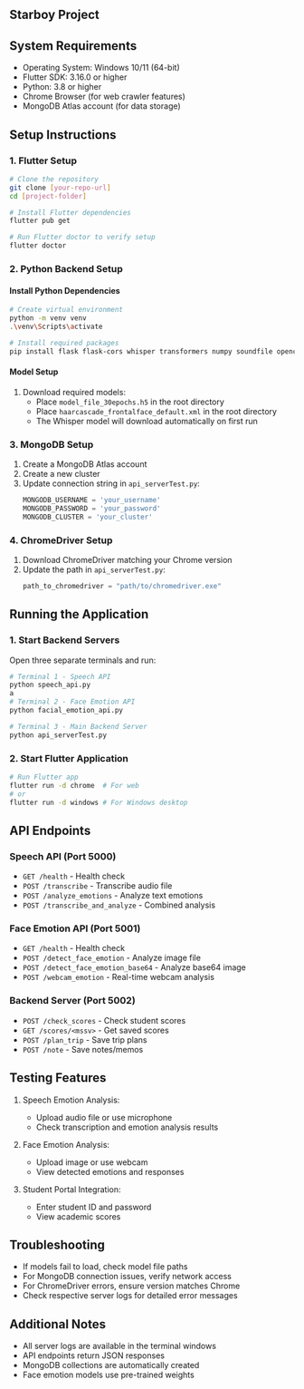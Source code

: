 ## Starboy Project

## System Requirements
- Operating System: Windows 10/11 (64-bit)
- Flutter SDK: 3.16.0 or higher
- Python: 3.8 or higher
- Chrome Browser (for web crawler features)
- MongoDB Atlas account (for data storage)

## Setup Instructions

### 1. Flutter Setup
```bash
# Clone the repository
git clone [your-repo-url]
cd [project-folder]

# Install Flutter dependencies
flutter pub get

# Run Flutter doctor to verify setup
flutter doctor
```

### 2. Python Backend Setup

#### Install Python Dependencies
```bash
# Create virtual environment
python -m venv venv
.\venv\Scripts\activate

# Install required packages
pip install flask flask-cors whisper transformers numpy soundfile opencv-python keras pymongo selenium beautifulsoup4 pillow
```

#### Model Setup
1. Download required models:
   - Place `model_file_30epochs.h5` in the root directory
   - Place `haarcascade_frontalface_default.xml` in the root directory
   - The Whisper model will download automatically on first run

### 3. MongoDB Setup
1. Create a MongoDB Atlas account
2. Create a new cluster
3. Update connection string in `api_serverTest.py`:
   ```python
   MONGODB_USERNAME = 'your_username'
   MONGODB_PASSWORD = 'your_password'
   MONGODB_CLUSTER = 'your_cluster'
   ```

### 4. ChromeDriver Setup
1. Download ChromeDriver matching your Chrome version
2. Update the path in `api_serverTest.py`:
   ```python
   path_to_chromedriver = "path/to/chromedriver.exe"
   ```

## Running the Application

### 1. Start Backend Servers
Open three separate terminals and run:

```bash
# Terminal 1 - Speech API
python speech_api.py
a
# Terminal 2 - Face Emotion API
python facial_emotion_api.py

# Terminal 3 - Main Backend Server
python api_serverTest.py
```

### 2. Start Flutter Application
```bash
# Run Flutter app
flutter run -d chrome  # For web
# or
flutter run -d windows # For Windows desktop
```

## API Endpoints

### Speech API (Port 5000)
- `GET /health` - Health check
- `POST /transcribe` - Transcribe audio file
- `POST /analyze_emotions` - Analyze text emotions
- `POST /transcribe_and_analyze` - Combined analysis

### Face Emotion API (Port 5001)
- `GET /health` - Health check
- `POST /detect_face_emotion` - Analyze image file
- `POST /detect_face_emotion_base64` - Analyze base64 image
- `POST /webcam_emotion` - Real-time webcam analysis

### Backend Server (Port 5002)
- `POST /check_scores` - Check student scores
- `GET /scores/<mssv>` - Get saved scores
- `POST /plan_trip` - Save trip plans
- `POST /note` - Save notes/memos

## Testing Features
1. Speech Emotion Analysis:
   - Upload audio file or use microphone
   - Check transcription and emotion analysis results

2. Face Emotion Analysis:
   - Upload image or use webcam
   - View detected emotions and responses

3. Student Portal Integration:
   - Enter student ID and password
   - View academic scores

## Troubleshooting
- If models fail to load, check model file paths
- For MongoDB connection issues, verify network access
- For ChromeDriver errors, ensure version matches Chrome
- Check respective server logs for detailed error messages

## Additional Notes
- All server logs are available in the terminal windows
- API endpoints return JSON responses
- MongoDB collections are automatically created
- Face emotion models use pre-trained weights